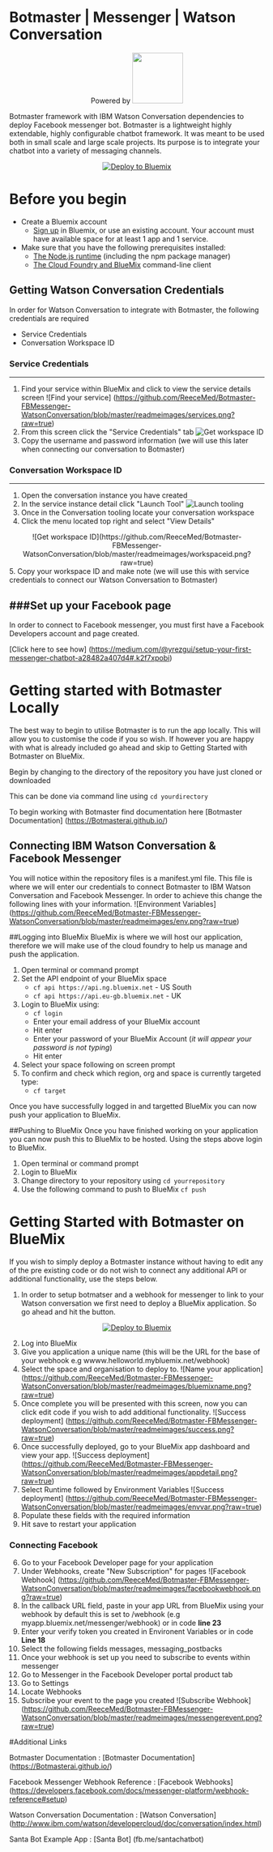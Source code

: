 # Botmaster | Messenger | Watson Conversation
<div align="center">
Powered by <img src="https://botmasterai.github.io/images/botmaster_light.svg" width="100">
</div>

Botmaster framework with IBM Watson Conversation dependencies to deploy Facebook messenger bot. Botmaster is a lightweight highly extendable, highly configurable chatbot framework. It was meant to be used both in small scale and large scale projects. Its purpose is to integrate your chatbot into a variety of messaging channels.
<div align="center">
<a href="https://bluemix.net/deploy?repository=https://github.com/ReeceMed/Botmaster-FBMessenger-WatsonConversation.git" # [required]><img src="https://bluemix.net/deploy/button.png" alt="Deploy to Bluemix"></a></div>

# Before you begin

* Create a Bluemix account
    *    [Sign up](https://bluemix.net/registration) in Bluemix, or use an existing account. Your account must have available space for at least 1 app and 1 service.
* Make sure that you have the following prerequisites installed:
    * [The Node.js runtime](https://nodejs.org/en/) (including the npm package manager)
    * [The Cloud Foundry and BlueMix](https://console.ng.bluemix.net/docs/cli/index.html#cli) command-line client

## Getting Watson Conversation Credentials

In order for Watson Conversation to integrate with Botmaster, the following credentials are required
  - Service Credentials
  - Conversation Workspace ID
  
### Service Credentials
---
1. Find your service within BlueMix and click to view the service details screen
![Find your service] (https://github.com/ReeceMed/Botmaster-FBMessenger-WatsonConversation/blob/master/readmeimages/services.png?raw=true)
2. From this screen click the "Service Credentials" tab
![Get workspace ID](https://github.com/ReeceMed/Botmaster-FBMessenger-WatsonConversation/blob/master/readmeimages/servicecredentials.png?raw=true)
3. Copy the username and password information (we will use this later when connecting our conversation to Botmaster)

### Conversation Workspace ID
---
1. Open the conversation instance you have created
2. In the service instance detail click "Launch Tool"
![Launch tooling](https://github.com/ReeceMed/Botmaster-FBMessenger-WatsonConversation/blob/master/readmeimages/launchtool.png?raw=true)
3. Once in the Conversation tooling locate your conversation workspace
4. Click the menu located top right and select "View Details"
<div align="center">![Get workspace ID](https://github.com/ReeceMed/Botmaster-FBMessenger-WatsonConversation/blob/master/readmeimages/workspaceid.png?raw=true)</div>
5. Copy your workspace ID and make note (we will use this with service credentials to connect our Watson Conversation to Botmaster)


###Set up your Facebook page
---
In order to connect to Facebook messenger, you must first have a Facebook Developers account and page created. 

[Click here to see how] (https://medium.com/@yrezgui/setup-your-first-messenger-chatbot-a28482a407d4#.k2f7xpobi)

# Getting started with Botmaster Locally

The best way to begin to utilise Botmaster is to run the app locally. This will allow you to customise the code if you so wish. If however you are happy with what is already included go ahead and skip to Getting Started with Botmaster on BlueMix.

Begin by changing to the directory of the repository you have just cloned or downloaded

This can be done via command line using `cd yourdirectory`

To begin working with Botmaster find documentation here [Botmaster Documentation] (https://Botmasterai.github.io/) 

## Connecting IBM Watson Conversation & Facebook Messenger
You will notice within the repository files is a manifest.yml file. This file is where we will enter our credentials to connect Botmaster to IBM Watson Conversation and Facebook Messenger. In order to achieve this change the following lines with your information.
![Environment Variables] (https://github.com/ReeceMed/Botmaster-FBMessenger-WatsonConversation/blob/master/readmeimages/env.png?raw=true)


##Logging into BlueMix
BlueMix is where we will host our application, therefore we will make use of the cloud foundry to help us manage and push the application. 

1. Open terminal or command prompt
2. Set the API endpoint of your BlueMix space
	* `cf api https://api.ng.bluemix.net` - US South
	* `cf api https://api.eu-gb.bluemix.net` - UK
3. Login to BlueMix using:
	* `cf login`
	* Enter your email address of your BlueMix account
	* Hit enter
	* Enter your password of your BlueMix Account (*it will appear your password is not typing*)
	* Hit enter
4. Select your space following on screen prompt
5. To confirm and check which region, org and space is currently targeted type:
	* `cf target`

Once you have successfully logged in and targetted BlueMix you can now push your application to BlueMix.

##Pushing to BlueMix
Once you have finished working on your application you can now push this to BlueMix to be hosted. Using the steps above login to BlueMix.

1. Open terminal or command prompt
2. Login to BlueMix
2. Change directory to your repository using `cd yourrepository`
3. Use the following command to push to BlueMix `cf push`

# Getting Started with Botmaster on BlueMix

If you wish to simply deploy a Botmaster instance without having to edit any of the pre existing code or do not wish to connect any additional API or additional functionality, use the steps below.

1. In order to setup botmatser and a webhook for messenger to link to your Watson conversation we first need to deploy a BlueMix application. So go ahead and hit the button.
<div align="center">
<a href="https://bluemix.net/deploy?repository=https://github.com/ReeceMed/Botmaster-FBMessenger-WatsonConversation.git/" # [required]><img src="https://bluemix.net/deploy/button.png" alt="Deploy to Bluemix"></a></div>

2. Log into BlueMix
3. Give you application a unique name (this will be the URL for the base of your webhook e.g wwww.helloworld.mybluemix.net/webhook)
4. Select the space and organisation to deploy to.
![Name your application] (https://github.com/ReeceMed/Botmaster-FBMessenger-WatsonConversation/blob/master/readmeimages/bluemixname.png?raw=true)
5. Once complete you will be presented with this screen, now you can click edit code if you wish to add additional functionality.
![Success deployment] (https://github.com/ReeceMed/Botmaster-FBMessenger-WatsonConversation/blob/master/readmeimages/success.png?raw=true)
6. Once successfully deployed, go to your BlueMix app dashboard and view your app.
![Success deployment] (https://github.com/ReeceMed/Botmaster-FBMessenger-WatsonConversation/blob/master/readmeimages/appdetail.png?raw=true)
7. Select Runtime followed by Environment Variables
![Success deployment] (https://github.com/ReeceMed/Botmaster-FBMessenger-WatsonConversation/blob/master/readmeimages/envvar.png?raw=true)
8. Populate these fields with the required information
9. Hit save to restart your application

### Connecting Facebook 
   
6. Go to your Facebook Developer page for your application
7. Under Webhooks, create "New Subscription" for pages
![Facebook Webhook] (https://github.com/ReeceMed/Botmaster-FBMessenger-WatsonConversation/blob/master/readmeimages/facebookwebhook.png?raw=true)
8. In the callback URL field, paste in your app URL from BlueMix using your webhook by default this is set to /webhook (e.g myapp.bluemix.net/messenger/webhook) or in code **line 23**
9. Enter your verify token you created in Environent Variables or in code **Line 18**
10. Select the following fields messages, messaging_postbacks
11. Once your webhook is set up you need to subscribe to events within messenger
12. Go to Messenger in the Facebook Developer portal product tab
13. Go to Settings
14. Locate Webhooks
15. Subscribe your event to the page you created
![Subscribe Webhook] (https://github.com/ReeceMed/Botmaster-FBMessenger-WatsonConversation/blob/master/readmeimages/messengerevent.png?raw=true)

#Additional Links

Botmaster Documentation : [Botmaster Documentation] (https://Botmasterai.github.io/)

Facebook Messenger Webhook Reference : [Facebook Webhooks] (https://developers.facebook.com/docs/messenger-platform/webhook-reference#setup)

Watson Conversation Documentation : [Watson Conversation] (http://www.ibm.com/watson/developercloud/doc/conversation/index.html)

Santa Bot Example App : [Santa Bot] (fb.me/santachatbot)